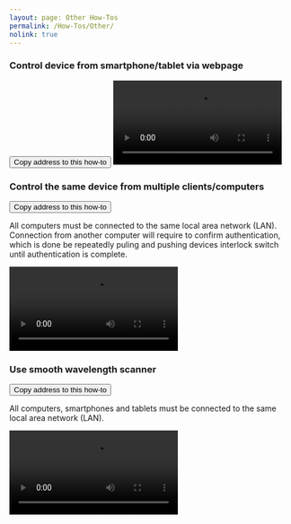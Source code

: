 ```yaml
---
layout: page: Other How-Tos
permalink: /How-Tos/Other/
nolink: true
---
```




### <a name="Vid001"></a>Control device from smartphone/tablet via webpage
<button class="btn" data-clipboard-text="{{site.fullUrl}}{{page.url}}#Vid001">
    Copy address to this how-to
</button>
<video  controls="controls">
<source src="https://lightconupdater.blob.core.windows.net/topas4infopage/Videos/WebpageControl.mp4" type="video/mp4" />
</video>


### <a name="Vid002"></a>Control the same device from multiple clients/computers
<button class="btn" data-clipboard-text="{{site.fullUrl}}{{page.url}}#Vid002">
    Copy address to this how-to
</button>

All computers must be connected to the same local area network (LAN). Connection from another computer will require to confirm authentication, which is done be repeatedly puling and pushing devices interlock switch until authentication is complete.


<video  controls="controls">
<source src="https://lightconupdater.blob.core.windows.net/topas4infopage/Videos/MultipleUserApps.mp4" type="video/mp4" />
</video>



### <a name="Vid003"></a>Use smooth wavelength scanner
<button class="btn" data-clipboard-text="{{site.fullUrl}}{{page.url}}#Vid003">
    Copy address to this how-to
</button>

All computers, smartphones and tablets must be connected to the same local area network (LAN).


<video  controls="controls">
<source src="https://lightconupdater.blob.core.windows.net/topas4infopage/Videos/HowToUserSmoothScanner.mp4" type="video/mp4" />
</video>





